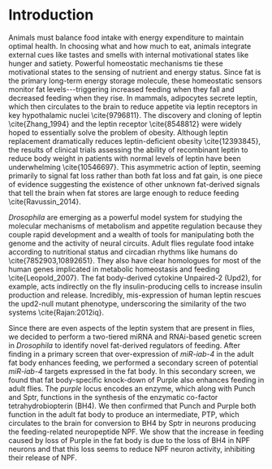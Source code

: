 # Introduction
Animals must balance food intake with energy expenditure to maintain optimal health.
In choosing what and how much to eat, animals integrate external cues like tastes and smells with internal motivational states like hunger and satiety.
Powerful homeostatic mechanisms tie these motivational states to the sensing of nutrient and energy status.
Since fat is the primary long-term energy storage molecule, these homeostatic sensors monitor fat levels---triggering increased feeding when they fall and decreased feeding when they rise.
In mammals, adipocytes secrete leptin, which then circulates to the brain to reduce appetite via leptin receptors in key hypothalamic nuclei \cite{9796811}.
The discovery and cloning of leptin \cite{Zhang_1994} and the leptin receptor \cite{8548812} were widely hoped to essentially solve the problem of obesity.
Although leptin replacement dramatically reduces leptin-deficient obesity \cite{12393845}, the results of clinical trials assessing the ability of recombinant leptin to reduce body weight in patients with normal levels of leptin have been underwhelming \cite{10546697}.
This asymmetric action of leptin, seeming primarily to signal fat loss rather than both fat loss and fat gain, is one piece of evidence suggesting the existence of other unknown fat-derived signals that tell the brain when fat stores are large enough to reduce feeding \cite{Ravussin_2014}.

_Drosophila_ are emerging as a powerful model system for studying the molecular mechanisms of metabolism and appetite regulation because they couple rapid development and a wealth of tools for manipulating both the genome and the activity of neural circuits.
Adult flies regulate food intake according to nutritional status and circadian rhythms like humans do \cite{7852903,10892651}.
They also have clear homologues for most of the human genes implicated in metabolic homeostasis and feeding \cite{Leopold_2007}.
The fat body-derived cytokine Unpaired-2 (Upd2), for example, acts indirectly on the fly insulin-producing cells to increase insulin production and release.
Incredibly, mis-expression of human leptin rescues the upd2-null mutant phenotype, underscoring the similarity of the two systems \cite{Rajan:2012iq}.

Since there are even aspects of the leptin system that are present in flies, we decided to perform a two-tiered miRNA and RNAi-based genetic screen in _Drosophila_ to identify novel fat-derived regulators of feeding.
After finding in a primary screen that over-expression of _miR-iab-4_ in the adult fat body enhances feeding, we performed a secondary screen of potential _miR-iab-4_ targets expressed in the fat body.
In this secondary screen, we found that fat body-specific knock-down of Purple also enhances feeding in adult flies.
The _purple_ locus encodes an enzyme, which along with Punch and Sptr, functions in the synthesis of the enzymatic co-factor tetrahydrobiopterin (BH4).
We then confirmed that Punch and Purple both function in the adult fat body to produce an intermediate, PTP, which circulates to the brain for conversion to BH4 by Sptr in neurons producing the feeding-related neuropeptide NPF.
We show that the increase in feeding caused by loss of Purple in the fat body is due to the loss of BH4 in NPF neurons and that this loss seems to reduce NPF neuron activity, inhibiting their release of NPF.

